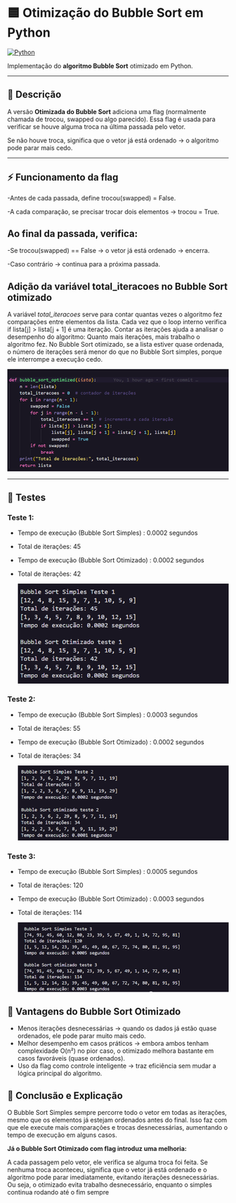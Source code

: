 # 🟦 Otimização do Bubble Sort em Python

[![Python](https://img.shields.io/badge/Python-3.10+-blue.svg)](https://www.python.org/)

Implementação do **algoritmo Bubble Sort** otimizado em Python.

---

## 📌 Descrição

A versão **Otimizada do Bubble Sort** adiciona uma flag (normalmente chamada de trocou, swapped ou algo parecido).
Essa flag é usada para verificar se houve alguma troca na última passada pelo vetor.

Se não houve troca, significa que o vetor já está ordenado → o algoritmo pode parar mais cedo.


---

## ⚡ Funcionamento da flag

-Antes de cada passada, define trocou(swapped) = False.

-A cada comparação, se precisar trocar dois elementos → trocou = True.

## Ao final da passada, verifica:

-Se trocou(swapped)  == False → o vetor já está ordenado → encerra.

-Caso contrário → continua para a próxima passada.

## Adição da variável total_iteracoes no Bubble Sort otimizado
A variável *total_iteracoes* serve para contar quantas vezes o algoritmo fez comparações entre elementos da lista.
Cada vez que o loop interno verifica if lista[j] > lista[j + 1] é uma iteração.
Contar as iterações ajuda a analisar o desempenho do algoritmo:
Quanto mais iterações, mais trabalho o algoritmo fez.
No Bubble Sort otimizado, se a lista estiver quase ordenada, o número de iterações será menor do que no Bubble Sort simples, porque ele interrompe a execução cedo.

![Descrição da imagem](img/s.png)

---

## 🚀 Testes 

### Teste 1:
* Tempo de execução (Bubble Sort Simples) : 0.0002 segundos
* Total de iterações: 45
* Tempo de execução (Bubble Sort Otimizado) : 0.0002 segundos
* Total de iterações: 42
  
  ![Descrição da imagem](img/teste1.png)

### Teste 2:
* Tempo de execução (Bubble Sort Simples) : 0.0003 segundos
* Total de iterações: 55
* Tempo de execução (Bubble Sort Otimizado) : 0.0002 segundos
* Total de iterações: 34
  
  ![Descrição da imagem](img/teste2.png)

### Teste 3:
* Tempo de execução (Bubble Sort Simples) : 0.0005 segundos
* Total de iterações: 120
* Tempo de execução (Bubble Sort Otimizado) : 0.0003 segundos
* Total de iterações: 114
  
  ![Descrição da imagem](img/teste3.png)
  

 ## 🔹 Vantagens do Bubble Sort Otimizado

 * Menos iterações desnecessárias → quando os dados já estão quase ordenados, ele pode parar muito mais cedo.
 * Melhor desempenho em casos práticos → embora ambos tenham complexidade O(n²) no pior caso, o otimizado melhora bastante em casos favoráveis (quase 
 ordenados).
 * Uso da flag como controle inteligente → traz eficiência sem mudar a lógica principal do algoritmo.

 ## 🔹 Conclusão e Explicação
 O Bubble Sort Simples sempre percorre todo o vetor em todas as iterações, mesmo que os elementos já estejam ordenados antes do final. 
 Isso faz com que ele execute mais comparações e trocas desnecessárias, aumentando o tempo de execução em alguns casos.

 **Já o Bubble Sort Otimizado com flag introduz uma melhoria:**

 A cada passagem pelo vetor, ele verifica se alguma troca foi feita.
 Se nenhuma troca aconteceu, significa que o vetor já está ordenado e o algoritmo pode parar imediatamente, evitando iterações desnecessárias.
 Ou seja, o otimizado evita trabalho desnecessário, enquanto o simples continua rodando até o fim sempre
